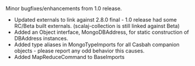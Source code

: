Minor bugfixes/enhancements from 1.0 release.
    
+ Updated externals to link against 2.8.0 final - 1.0 release had some RC/Beta built externals. (scalaj-collection is still linked against Beta)
+ Added an Object interface, MongoDBAddress, for static construction of DBAddress instances.
+ Added type aliases in MongoTypeImports for all Casbah companion objects - please report any odd behavior this causes.
+ Added MapReduceCommand to BaseImports
